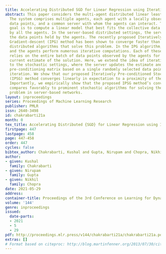 ```yaml
---
title: Accelerating Distributed SGD for Linear Regression using Iterative Pre-Conditioning
abstract: This paper considers the multi-agent distributed linear least-squares problem.
  The system comprises multiple agents, each agent with a locally observed set of
  data points, and a common server with whom the agents can interact. The agents’
  goal is to compute a linear model that best fits the collective data points observed
  by all the agents. In the server-based distributed settings, the server cannot access
  the data points held by the agents. The recently proposed Iteratively Pre-conditioned
  Gradient-descent (IPG) method has been shown to converge faster than other existing
  distributed algorithms that solve this problem. In the IPG algorithm, the server
  and the agents perform numerous iterative computations. Each of these iterations
  relies on the entire batch of data points observed by the agents for updating the
  current estimate of the solution. Here, we extend the idea of iterative pre-conditioning
  to the stochastic settings, where the server updates the estimate and the iterative
  pre-conditioning matrix based on a single randomly selected data point at every
  iteration. We show that our proposed Iteratively Pre-conditioned Stochastic Gradient-descent
  (IPSG) method converges linearly in expectation to a proximity of the solution.
  Importantly, we empirically show that the proposed IPSG method’s convergence rate
  compares favorably to prominent stochastic algorithms for solving the linear least-squares
  problem in server-based networks.
layout: inproceedings
series: Proceedings of Machine Learning Research
publisher: PMLR
issn: 2640-3498
id: chakrabarti21a
month: 0
tex_title: Accelerating Distributed {SGD} for Linear Regression using Iterative Pre-Conditioning
firstpage: 447
lastpage: 458
page: 447-458
order: 447
cycles: false
bibtex_author: Chakrabarti, Kushal and Gupta, Nirupam and Chopra, Nikhil
author:
- given: Kushal
  family: Chakrabarti
- given: Nirupam
  family: Gupta
- given: Nikhil
  family: Chopra
date: 2021-05-29
address:
container-title: Proceedings of the 3rd Conference on Learning for Dynamics and Control
volume: '144'
genre: inproceedings
issued:
  date-parts:
  - 2021
  - 5
  - 29
pdf: http://proceedings.mlr.press/v144/chakrabarti21a/chakrabarti21a.pdf
extras: []
# Format based on citeproc: http://blog.martinfenner.org/2013/07/30/citeproc-yaml-for-bibliographies/
---
```

